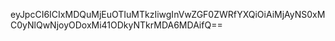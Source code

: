 eyJpcCI6ICIxMDQuMjEuOTIuMTkzIiwgInVwZGF0ZWRfYXQiOiAiMjAyNS0xMC0yNlQwNjoyODoxMi41ODkyNTkrMDA6MDAifQ==